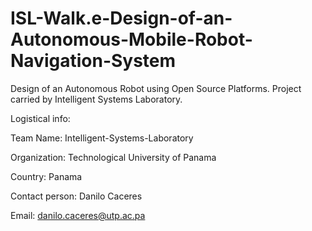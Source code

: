 # ISL-Walk.e-Design-of-an-Autonomous-Mobile-Robot-Navigation-System
Design of an Autonomous Robot using Open Source Platforms. Project carried by Intelligent Systems Laboratory.


Logistical info: 

Team Name: Intelligent-Systems-Laboratory

Organization: Technological University of Panama

Country: Panama 

Contact person: Danilo Caceres 

Email: danilo.caceres@utp.ac.pa 
